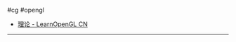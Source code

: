 #cg #opengl 
- [理论 - LearnOpenGL CN](https://learnopengl-cn.github.io/07%20PBR/01%20Theory/)
---




